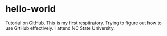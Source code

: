 # hello-world
Tutorial on GitHub.
This is my first respitratory. 
Trying to figure out how to use GitHub effectively.
I attend NC State University.
